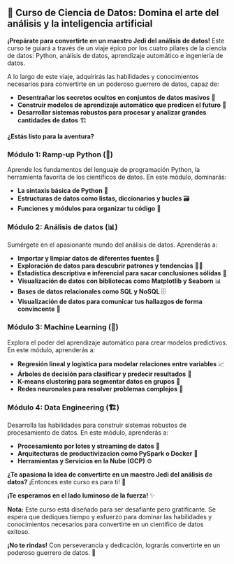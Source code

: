 ## 🚀 Curso de Ciencia de Datos: Domina el arte del análisis y la inteligencia artificial

**¡Prepárate para convertirte en un maestro Jedi del análisis de datos!** Este curso te guiará a través de un viaje épico por los cuatro pilares de la ciencia de datos: Python, análisis de datos, aprendizaje automático e ingeniería de datos. 

A lo largo de este viaje, adquirirás las habilidades y conocimientos necesarios para convertirte en un poderoso guerrero de datos, capaz de:

* **Desentrañar los secretos ocultos en conjuntos de datos masivos** 🔮
* **Construir modelos de aprendizaje automático que predicen el futuro** 🤖
* **Desarrollar sistemas robustos para procesar y analizar grandes cantidades de datos** 🏗️

**¿Estás listo para la aventura?**

### Módulo 1: Ramp-up Python (🐍)

Aprende los fundamentos del lenguaje de programación Python, la herramienta favorita de los científicos de datos. En este módulo, dominarás:

* **La sintaxis básica de Python** 🧠
* **Estructuras de datos como listas, diccionarios y bucles** 🗃️
* **Funciones y módulos para organizar tu código** 🧰


### Módulo 2: Análisis de datos (📊)

Sumérgete en el apasionante mundo del análisis de datos. Aprenderás a:

* **Importar y limpiar datos de diferentes fuentes** 🧹
* **Exploración de datos para descubrir patrones y tendencias** 🕵️‍♂️
* **Estadística descriptiva e inferencial para sacar conclusiones sólidas** 🧮
* **Visualización de datos con bibliotecas como Matplotlib y Seaborn** 📊
* **Bases de datos relacionales como SQL y NoSQL** 🗄️
* **Visualización de datos para comunicar tus hallazgos de forma convincente** 🎨

### Módulo 3: Machine Learning (🤖)

Explora el poder del aprendizaje automático para crear modelos predictivos. En este módulo, aprenderás a:

* **Regresión lineal y logística para modelar relaciones entre variables** 📈
* **Árboles de decisión para clasificar y predecir resultados** 🌳
* **K-means clustering para segmentar datos en grupos** 👥
* **Redes neuronales para resolver problemas complejos** 🧠

### Módulo 4: Data Engineering (🏗️)

Desarrolla las habilidades para construir sistemas robustos de procesamiento de datos. En este módulo, aprenderás a:


* **Procesamiento por lotes y streaming de datos** 🔁
* **Arquitecturas de productivizacion como PySpark o Docker** 🌌
* **Herramientas y Servicios en la Nube (GCP)** ⚙️

**¿Te apasiona la idea de convertirte en un maestro Jedi del análisis de datos?** ¡Entonces este curso es para ti! 🚀

**¡Te esperamos en el lado luminoso de la fuerza!** ✨

**Nota:** Este curso está diseñado para ser desafiante pero gratificante. Se espera que dediques tiempo y esfuerzo para dominar las habilidades y conocimientos necesarios para convertirte en un científico de datos exitoso.

**¡No te rindas!** Con perseverancia y dedicación, lograrás convertirte en un poderoso guerrero de datos. 💪



